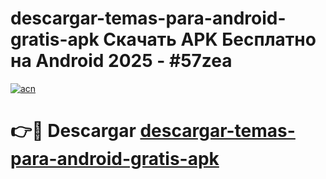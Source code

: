 # descargar-temas-para-android-gratis-apk Скачать APK Бесплатно на Android 2025 - #57zea

[![acn](https://github.com/user-attachments/assets/0f9c940e-d8b0-45ae-aac7-cd30a18b3e1c)](https://apps.freeplayer.one?title=descargar-temas-para-android-gratis-apk&ref=9RF)

# 👉🔴 Descargar [descargar-temas-para-android-gratis-apk](https://apps.freeplayer.one?title=descargar-temas-para-android-gratis-apk&ref=9RF)